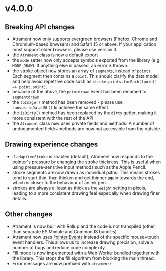 # v4.0.0

## Breaking API changes

- Atrament now only supports evergreen browsers (Firefox, Chrome and Chromium-based browsers)
  and Safari 15 or above. If your application must support older browsers, please use version 3.
- the `Atrament` class is now a default export
- the `mode` setter now only accepts symbols exported from the library (e.g. `MODE_DRAW`). If anything else is passed, an error is thrown.
- the stroke object now stores an array of `segments`, instead of `points`. Each segment then contains a `point`. This should clarify the data model and help avoid repetitive code such as `stroke.points.forEach((point) => point.point)`.
- because of the above, the `pointdrawn` event has been renamed to `segmentdrawn`
- the `toImage()` method has been removed - please use `canvas.toDataURL()` to achieve the same effect
- the `isDirty()` method has been replaced by the `dirty` getter, making it more consistent with the rest of the API
- the `Atrament` class now uses private fields and methods. A number of undocumented fields+methods are now not accessible from the outside.

## Drawing experience changes

- if `adaptiveStroke` is enabled (default), Atrament now responds to the pointer's pressure by changing the stroke thickness. This is useful when using pressure-sensitive input methods such as the Apple Pencil.
- stroke segments are now drawn as individual paths. This means strokes tend to start thin, then thicken and get thinner again towards the end, which is closer to the behaviour of an ink pen.
- strokes are always at least as thick as the `weight` setting in pixels, leading to a more consistent drawing feel especially when drawing finer details.

## Other changes

- Atrament is now built with Rollup and the code is not transpiled (other than separate ES Module and CommonJS bundles).
- Atrament now uses [Pointer Events](https://w3c.github.io/pointerevents/) instead of the specific mouse+touch event handlers. This allows us to increase drawing precision, solve a number of bugs and reduce code complexity.
- Fill mode is now implemented with a Web Worker bundled together with the library. This stops the fill algorithm from blocking the main thread.
- Error messages are now prefixed with `atrament: `
